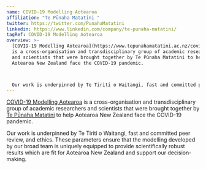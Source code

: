 ```yaml
---
name: COVID-19 Modelling Aotearoa
affiliation: "Te Pūnaha Matatini "
twitter: https://twitter.com/PunahaMatatini
linkedin: https://www.linkedin.com/company/te-punaha-matatini/
tagRef: COVID-19 Modelling Aotearoa
overview: >-
  [COVID-19 Modelling Aotearoa](https://www.tepunahamatatini.ac.nz/covid-19/),
  is a cross-organisation and transdisciplinary group of academic researchers
  and scientists that were brought together by Te Pūnaha Matatini to help
  Aotearoa New Zealand face the COVID-19 pandemic.



  Our work is underpinned by Te Tiriti o Waitangi, fast and committed peer review, and ethics. These parameters ensure that the modelling developed by our broad team is uniquely equipped to provide scientifically robust results which are fit for Aotearoa New Zealand and support our decision-making.
---
```


[COVID-19 Modelling Aotearoa](https://www.tepunahamatatini.ac.nz/covid-19/) is
a cross-organisation and transdisciplinary group of academic researchers and
scientists that were brought together by [Te Pūnaha
Matatini](https://www.tepunahamatatini.ac.nz) to help Aotearoa New Zealand
face the COVID-19 pandemic.

Our work is underpinned by Te Tiriti o Waitangi, fast and committed peer review, and ethics. These parameters ensure that the modelling developed by our broad team is uniquely equipped to provide scientifically robust results which are fit for Aotearoa New Zealand and support our decision-making.
